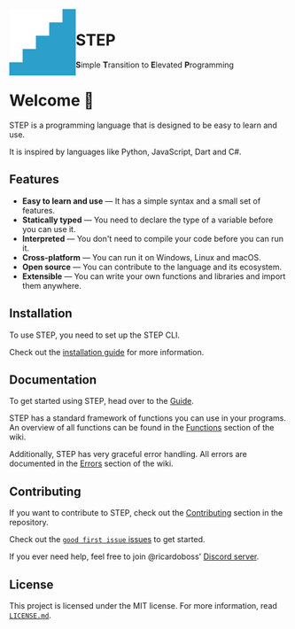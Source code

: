 ﻿<img src="StepLang.Homepage/images/logo.svg" align="left" alt="STEP" width="120" height="120">

<p>
  <h1>STEP</h1>
  <span>
    <strong>S</strong><span>imple</span>
    <strong>T</strong><span>ransition</span>
    <span>to</span>
    <strong>E</strong><span>levated</span>
    <strong>P</strong><span>rogramming</span>
  </span>
</p>

# Welcome 👋

STEP is a programming language that is designed to be easy to learn and use.

It is inspired by languages like Python, JavaScript, Dart and C#.

## Features

- **Easy to learn and use** — It has a simple syntax and a small set of features.
- **Statically typed** — You need to declare the type of a variable before you can use it.
- **Interpreted** — You don't need to compile your code before you can run it.
- **Cross-platform** — You can run it on Windows, Linux and macOS.
- **Open source** — You can contribute to the language and its ecosystem.
- **Extensible** — You can write your own functions and libraries and import them anywhere.

## Installation

To use STEP, you need to set up the STEP CLI.

Check out the [installation guide](https://github.com/ricardoboss/STEP/wiki/Command-Line-Interface) for more information.

## Documentation

To get started using STEP, head over to the [Guide](https://github.com/ricardoboss/STEP/wiki/Guide).

STEP has a standard framework of functions you can use in your programs.
An overview of all functions can be found in the [Functions](https://github.com/ricardoboss/STEP/wiki/Function) section of the wiki.

Additionally, STEP has very graceful error handling.
All errors are documented in the [Errors](https://github.com/ricardoboss/STEP/wiki/Errors) section of the wiki.

## Contributing

If you want to contribute to STEP, check out the [Contributing](./CONTRIBUTING.md) section in the repository.

Check out the [`good first issue` issues](https://github.com/ricardoboss/STEP/contribute) to get started.

If you ever need help, feel free to join @ricardoboss' [Discord server](https://discord.gg/ySpmcdCqFN).

## License

This project is licensed under the MIT license.
For more information, read [`LICENSE.md`](./LICENSE.md).
